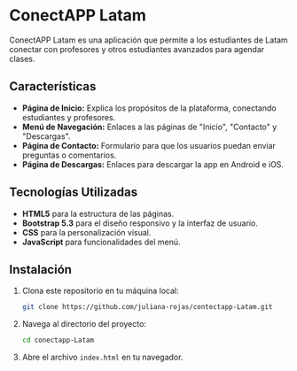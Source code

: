 # ConectAPP Latam

ConectAPP Latam es una aplicación que permite a los estudiantes de Latam conectar con profesores y otros estudiantes avanzados para agendar clases.

## Características

- **Página de Inicio:** Explica los propósitos de la plataforma, conectando estudiantes y profesores.
- **Menú de Navegación:** Enlaces a las páginas de "Inicio", "Contacto" y "Descargas".
- **Página de Contacto:** Formulario para que los usuarios puedan enviar preguntas o comentarios.
- **Página de Descargas:** Enlaces para descargar la app en Android e iOS.

## Tecnologías Utilizadas

- **HTML5** para la estructura de las páginas.
- **Bootstrap 5.3** para el diseño responsivo y la interfaz de usuario.
- **CSS** para la personalización visual.
- **JavaScript** para funcionalidades del menú.

## Instalación

1. Clona este repositorio en tu máquina local:
   ```bash
   git clone https://github.com/juliana-rojas/contectapp-Latam.git
   ```

2. Navega al directorio del proyecto:
   ```bash
   cd conectapp-Latam
   ```

3. Abre el archivo `index.html` en tu navegador.
